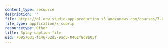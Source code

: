 ```yaml
---
content_type: resource
description: ''
file: https://ol-ocw-studio-app-production.s3.amazonaws.com/courses/7-01sc-fundamentals-of-biology-fall-2011/70957031f14652d59ad30461f8d8b05f_uERjKWXO4NQ.vtt
file_type: application/x-subrip
resourcetype: Other
title: 3play caption file
uid: 70957031-f146-52d5-9ad3-0461f8d8b05f
---
```

